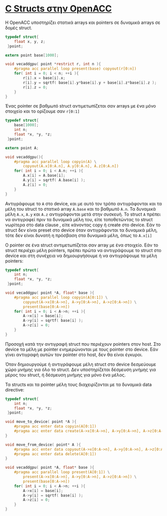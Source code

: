 # [C Structs στην OpenACC](https://docs.nvidia.com/hpc-sdk/compilers/openacc-gs/#openacc-c-struct)

Η OpenACC υποστηρίζει στατικά arrays και pointers σε δυναμικά arrays σε δομές struct.

```c
typedef struct{
    float x, y, z;
 }point;

extern point base[1000];

void vecaddgpu( point *restrict r, int n ){
    #pragma acc parallel loop present(base) copyout(r[0:n])
    for( int i = 0; i < n; ++i ){
        r[i].x = base[i].x;
        r[i].y = sqrtf( base[i].y*base[i].y + base[i].z*base[i].z );
        r[i].z = 0;
    }
}
```

Ένας pointer σε βαθμωτό struct αντιμετωπίζεται σαν arrays με ένα μόνο στοιχείο και το ορίζουμε σαν `r[0:1]` 

```c
typedef struct{
    base[1000];
    int n;
    float *x, *y, *z;
 }point;

extern point A;

void vecaddgpu(){
    #pragma acc parallel loop copyin(A) \
        copyout(A.x[0:A.n], A.y[0:A.n], A.z[0:A.n])
    for( int i = 0; i < A.n; ++i ){
        A.x[i] = A.base[i];
        A.y[i] = sqrtf( A.base[i] );
        A.z[i] = 0;
    }
}
```

Αντιγράφουμε το `A` στο device, και με αυτό τον τρόπο αντιγράφονται και τα μέλη του struct το στατικό array `A.base` και το βαθμωτό `A.n`. Τα δυναμικά μέλη `A.x`, `A.y` και `A.z` αντιγράφονται μετά στην συσκευή. Το struct `Α` πρέπει να αντιγραφεί πριν τα δυναμικά μέλη του, είτε τοποθετώντας το struct  νωρίτερα στο data clause , είτε κάνοντας copy ή create στο device. Εάν το struct δεν είναι preset στο device όταν αντιγράφονται τα δυναμικά μέλη, τότε δεν είναι δυνατή η πρόσβαση στα δυναμικά μέλη, όπως το `A.x[i]`

Ο pointer σε ένα struct αντιμετωπίζεται σαν array με ένα στοιχείο. Εάν το struct περιέχει μέλη pointers, πρέπει πρώτα να αντιγράψουμε το struct στο device και στη συνέχεια να δημιουργήσουμε ή να αντιγράψουμε τα μέλη pointers:

```c
typedef struct{
    int n;
    float *x, *y, *z;
 }point;

void vecaddgpu( point *A, float* base ){
    #pragma acc parallel loop copyin(A[0:1]) \
        copyout(A->x[0:A->n], A->y[0:A->n], A->z[0:A->n]) \
        present(base[0:A->n])
    for( int i = 0; i < A->n; ++i ){
        A->x[i] = base[i];
        A->y[i] = sqrtf( base[i] );
        A->z[i] = 0;
    }
}
```

Προσοχή κατά την αντιγραφή struct που  περιέχουν pointers στον host. Στο device τα μέλη με pointer ενημερώνονται με τους pointer στο device. Εάν γίνει αντιγραφή αυτών τον pointer στο host, δεν θα είναι έγκυροι.

Όταν δημιουργούμε ή αντιγράφουμε μέλη struct στο device δεσμεύουμε χώρο μνήμης για όλο το struct. Δεν υποστηρίζεται δέσμευση μνήμης για  μέρος του struct, ή δέσμευση μνήμης για μόνο ένα μέλος.

Τα structs και τα pointer μέλη τους διαχειρίζονται με τα δυναμικά data directive:

```c
typedef struct{
    int n;
    float *x, *y, *z;
 }point;

void move_to_device( point *A ){
    #pragma acc enter data copyin(A[0:1])
    #pragma acc enter data create(A->x[0:A->n], A->y[0:A->n], A->z[0:A->n])
}

void move_from_device( point* A ){
    #pragma acc enter data copyout(A->x[0:A->n], A->y[0:A->n], A->z[0:A->n])
    #pragma acc enter data delete(A[0:1])
}

void vecaddgpu( point *A, float* base ){
    #pragma acc parallel loop present(A[0:1]) \
        present(A->x[0:A->n], A->y[0:A->n], A->z[0:A->n]) \
        present(base[0:A->n])
    for( int i = 0; i < A->n; ++i ){
        A->x[i] = base[i];
        A->y[i] = sqrtf( base[i] );
        A->z[i] = 0;
    }
}
```